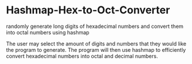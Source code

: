 # Hashmap-Hex-to-Oct-Converter
randomly generate long digits of hexadecimal numbers and convert them into octal numbers using hashmap

The user may select the amount of digits and numbers that they would like the program to generate. The program will then use hashmap to efficiently convert hexadecimal numbers into octal and decimal numbers.
